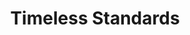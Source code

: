 ---
ee_id: '153'
site: '1'
type: '2'
long_id: 2010-092 Timeless Standards
url: 2010-092-timeless-standards-7
year: '2010'
medium: Inkjet on Comtex
commission:
add_credit:
dims: 56 x 40 inches
pitch:
ps:
live_url:
related:
title: Timeless Standards
youtube:
imgs: timeless-standards-2010-093-full-cropped-database-ropac_1.jpg
subheading:
year2: '2010'
download:
add_credits:
related_code:
! '':
layout: things-i-made
---
